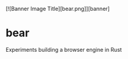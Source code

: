 <!-- Banner Image -->
[![Banner Image Title][bear.png]][banner]

# bear
Experiments building a browser engine in Rust

